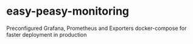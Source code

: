 # easy-peasy-monitoring
Preconfigured Grafana, Prometheus and Exporters docker-compose for faster deployment in production
